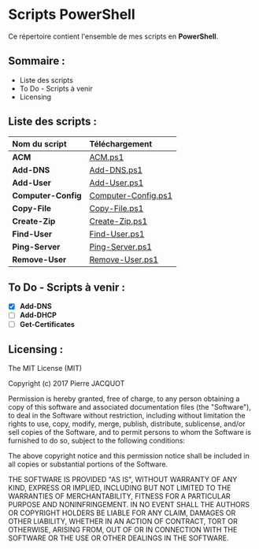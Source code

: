 # Scripts PowerShell
Ce répertoire contient l'ensemble de mes scripts en **PowerShell**.

## Sommaire :
- Liste des scripts
- To Do - Scripts à venir
- Licensing

## Liste des scripts :
| Nom du script | Téléchargement |
|:---|:---|
| **ACM** | [ACM.ps1](ACM/ACM.ps1) |
| **Add-DNS** | [Add-DNS.ps1](Add-DNS/Add-DNS.ps1) |
| **Add-User** | [Add-User.ps1](Add-User/User.ps1) |
| **Computer-Config** | [Computer-Config.ps1](Computer-Config/Computer-Config.ps1) |
| **Copy-File** | [Copy-File.ps1](Copy-File/Copy-File.ps1) |
| **Create-Zip** | [Create-Zip.ps1](Create-Zip/Create-Zip.ps1) |
| **Find-User** | [Find-User.ps1](Find-User/Find-User.ps1) |
| **Ping-Server** | [Ping-Server.ps1](Ping-Server/Ping-Server.ps1) |
| **Remove-User** | [Remove-User.ps1](Remove-User/Remove-User.ps1) |

## To Do - Scripts à venir :
- [x] **Add-DNS**
- [ ] **Add-DHCP**
- [ ] **Get-Certificates**

## Licensing :
The MIT License (MIT)

Copyright (c) 2017 Pierre JACQUOT

Permission is hereby granted, free of charge, to any person obtaining a copy
of this software and associated documentation files (the "Software"), to deal
in the Software without restriction, including without limitation the rights
to use, copy, modify, merge, publish, distribute, sublicense, and/or sell
copies of the Software, and to permit persons to whom the Software is
furnished to do so, subject to the following conditions:

The above copyright notice and this permission notice shall be included in all
copies or substantial portions of the Software.

THE SOFTWARE IS PROVIDED "AS IS", WITHOUT WARRANTY OF ANY KIND, EXPRESS OR
IMPLIED, INCLUDING BUT NOT LIMITED TO THE WARRANTIES OF MERCHANTABILITY,
FITNESS FOR A PARTICULAR PURPOSE AND NONINFRINGEMENT. IN NO EVENT SHALL THE
AUTHORS OR COPYRIGHT HOLDERS BE LIABLE FOR ANY CLAIM, DAMAGES OR OTHER
LIABILITY, WHETHER IN AN ACTION OF CONTRACT, TORT OR OTHERWISE, ARISING FROM,
OUT OF OR IN CONNECTION WITH THE SOFTWARE OR THE USE OR OTHER DEALINGS IN THE
SOFTWARE.
